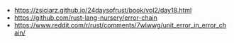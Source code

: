 - https://zsiciarz.github.io/24daysofrust/book/vol2/day18.html
- https://github.com/rust-lang-nursery/error-chain
- https://www.reddit.com/r/rust/comments/7wlwwg/unit_error_in_error_chain/